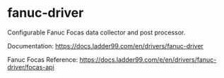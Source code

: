 # fanuc-driver

Configurable Fanuc Focas data collector and post processor.

Documentation: https://docs.ladder99.com/en/drivers/fanuc-driver  

Fanuc Focas Reference: https://docs.ladder99.com/e/en/drivers/fanuc-driver/focas-api  

